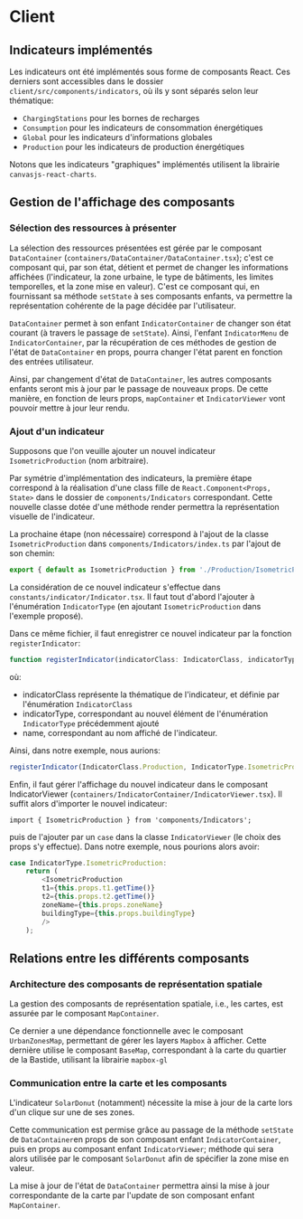 # Client

## Indicateurs implémentés

Les indicateurs ont été implémentés sous forme de composants React. Ces derniers sont accessibles dans le dossier ```client/src/components/indicators```, où ils y sont séparés selon leur thématique:
- ```ChargingStations``` pour les bornes de recharges
- ```Consumption``` pour les indicateurs de consommation énergétiques
- ```Global``` pour les indicateurs d'informations globales
- ```Production``` pour les indicateurs de production énergétiques

Notons que les indicateurs "graphiques" implémentés utilisent la librairie ```canvasjs-react-charts```.

## Gestion de l'affichage des composants

### Sélection des ressources à présenter

La sélection des ressources présentées est gérée par le composant ```DataContainer``` (```containers/DataContainer/DataContainer.tsx```); c'est ce composant qui, par son état, détient et permet de changer les informations affichées (l'indicateur, la zone urbaine, le type de bâtiments, les limites temporelles, et la zone mise en valeur). C'est ce composant qui, en fournissant sa méthode ```setState``` à ses composants enfants, va permettre la représentation cohérente de la page décidée par l'utilisateur.

```DataContainer``` permet à son enfant ```IndicatorContainer``` de changer son état courant (à travers le passage de ```setState```). Ainsi, l'enfant ```IndicatorMenu``` de ```IndicatorContainer```, par la récupération de ces méthodes de gestion de l'état de ```DataContainer``` en props, pourra changer l'état parent en fonction des entrées utilisateur.

Ainsi, par changement d'état de ```DataContainer```, les autres composants enfants seront mis à jour par le passage de nouveaux props. De cette manière, en fonction de leurs props, ```mapContainer``` et ```IndicatorViewer``` vont pouvoir mettre à jour leur rendu.

### Ajout d'un indicateur

Supposons que l'on veuille ajouter un nouvel indicateur ```IsometricProduction``` (nom arbitraire).

Par symétrie d'implémentation des indicateurs, la première étape correspond à la réalisation d'une class fille de ```React.Component<Props, State>``` dans le dossier de ```components/Indicators``` correspondant. Cette nouvelle classe dotée d'une méthode render permettra la représentation visuelle de l'indicateur.

La prochaine étape (non nécessaire) correspond à l'ajout de la classe ```IsometricProduction``` dans ```components/Indicators/index.ts``` par l'ajout de son chemin:
```ts
export { default as IsometricProduction } from './Production/IsometricProduction/IsometricProduction'
```

La considération de ce nouvel indicateur s'effectue dans ```constants/indicator/Indicator.tsx```.
Il faut tout d'abord l'ajouter à l'énumération ```IndicatorType``` (en ajoutant ```IsometricProduction``` dans l'exemple proposé).

Dans ce même fichier, il faut enregistrer ce nouvel indicateur par la fonction ```registerIndicator```:
```ts
function registerIndicator(indicatorClass: IndicatorClass, indicatorType: IndicatorType, name: string): void
```
où:

- indicatorClass représente la thématique de l'indicateur, et définie par l'énumération ```IndicatorClass```
- indicatorType, correspondant au nouvel élément de l'énumération ```IndicatorType``` précédemment ajouté
- name, correspondant au nom affiché de l'indicateur.

Ainsi, dans notre exemple, nous aurions:
```ts
registerIndicator(IndicatorClass.Production, IndicatorType.IsometricProduction, 'Représentation isométrique');
```

Enfin, il faut gérer l'affichage du nouvel indicateur dans le composant IndicatorViewer (```containers/IndicatorContainer/IndicatorViewer.tsx```).
Il suffit alors d'importer le nouvel indicateur:
```tsx
import { IsometricProduction } from 'components/Indicators';
```

puis de l'ajouter par un ```case``` dans la classe ```IndicatorViewer``` (le choix des props s'y effectue). Dans notre exemple, nous pourions alors avoir:
```ts
case IndicatorType.IsometricProduction:
    return (
        <IsometricProduction
        t1={this.props.t1.getTime()}
        t2={this.props.t2.getTime()}
        zoneName={this.props.zoneName}
        buildingType={this.props.buildingType}
        />
    );
```

## Relations entre les différents composants

### Architecture des composants de représentation spatiale

La gestion des composants de représentation spatiale, i.e., les cartes, est assurée par le composant ```MapContainer```.

Ce dernier a une dépendance fonctionnelle avec le composant ```UrbanZonesMap```, permettant de gérer les layers ```Mapbox``` à afficher. Cette dernière utilise le composant ```BaseMap```, correspondant à la carte du quartier de la Bastide, utilisant la librairie ```mapbox-gl```

### Communication entre la carte et les composants

L'indicateur ```SolarDonut``` (notamment) nécessite la mise à jour de la carte lors d'un clique sur une de ses zones.

Cette communication est permise grâce au passage de la méthode ```setState``` de ```DataContainer```en props de son composant enfant ```IndicatorContainer```, puis en props au composant enfant ```IndicatorViewer```; méthode qui sera alors utilisée par le composant ```SolarDonut``` afin de spécifier la zone mise en valeur.

La mise à jour de l'état de ```DataContainer``` permettra ainsi la mise à jour correspondante de la carte par l'update de son composant enfant ```MapContainer```.
